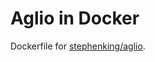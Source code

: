 # Aglio in Docker

Dockerfile for [stephenking/aglio](https://hub.docker.com/r/stephenking/aglio/).
